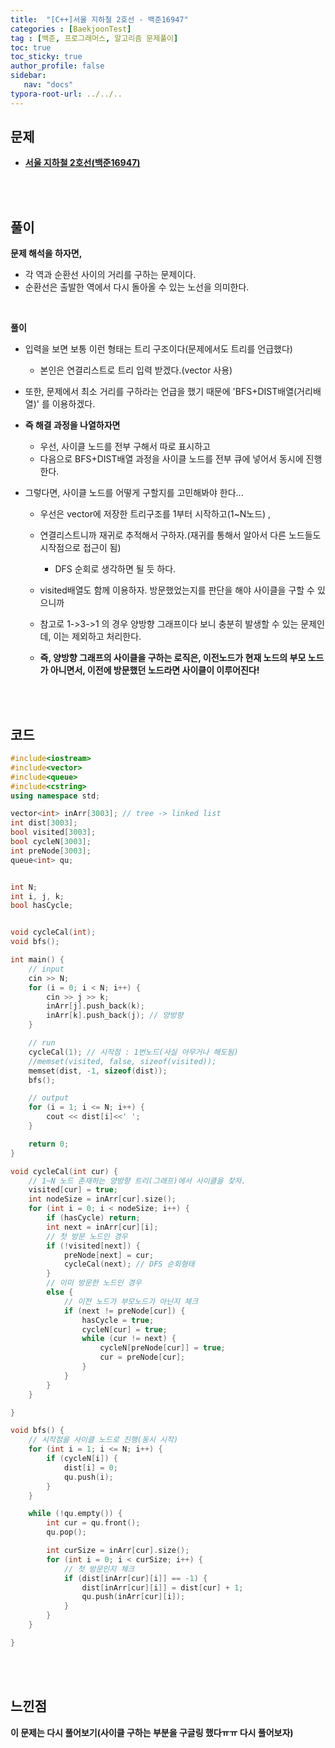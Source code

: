 ```yaml
---
title:  "[C++]서울 지하철 2호선 - 백준16947"
categories : [BaekjoonTest]
tag : [백준, 프로그래머스, 알고리즘 문제풀이]
toc: true
toc_sticky: true
author_profile: false
sidebar:
   nav: "docs"
typora-root-url: ../../..
---
```




## 문제

* **[서울 지하철 2호선(백준16947)](https://www.acmicpc.net/problem/16947)**

<br><br>

## 풀이

**문제 해석을 하자면,**

* 각 역과 순환선 사이의 거리를 구하는 문제이다.
* 순환선은 출발한 역에서 다시 돌아올 수 있는 노선을 의미한다.

<br>

**풀이**

* 입력을 보면 보통 이런 형태는 트리 구조이다(문제에서도 트리를 언급했다)
  * 본인은 연결리스트로 트리 입력 받겠다.(vector 사용)

* 또한, 문제에서 최소 거리를 구하라는 언급을 했기 때문에 'BFS+DIST배열(거리배열)' 를 이용하겠다.
* **즉 해결 과정을 나열하자면**
  * 우선, 사이클 노드를 전부 구해서 따로 표시하고  
  * 다음으로 BFS+DIST배열 과정을 사이클 노드를 전부 큐에 넣어서 동시에 진행한다.

* 그렇다면, 사이클 노드를 어떻게 구할지를 고민해봐야 한다...
  * 우선은 vector에 저장한 트리구조를 1부터 시작하고(1~N노드) ,
  * 연결리스트니까 재귀로 추적해서 구하자.(재귀를 통해서 알아서 다른 노드들도 시작점으로 접근이 됨)
    * DFS 순회로 생각하면 될 듯 하다.

  * visited배열도 함께 이용하자. 방문했었는지를 판단을 해야 사이클을 구할 수 있으니까
  * 참고로 1->3->1 의 경우 양방향 그래프이다 보니 충분히 발생할 수 있는 문제인데, 이는 제외하고 처리한다.
  * **즉, 양방향 그래프의 사이클을 구하는 로직은, 이전노드가 현재 노드의 부모 노드가 아니면서, 이전에 방문했던 노드라면 사이클이 이루어진다!**


<br><br>

## 코드

```c++
#include<iostream>
#include<vector> 
#include<queue>
#include<cstring>
using namespace std;

vector<int> inArr[3003]; // tree -> linked list
int dist[3003];
bool visited[3003];
bool cycleN[3003];
int preNode[3003];
queue<int> qu;


int N;
int i, j, k;
bool hasCycle;


void cycleCal(int);
void bfs();

int main() {
	// input
	cin >> N;
	for (i = 0; i < N; i++) {
		cin >> j >> k;
		inArr[j].push_back(k); 
		inArr[k].push_back(j); // 양방향
	}

	// run
	cycleCal(1); // 시작점 : 1번노드(사실 아무거나 해도됨)
	//memset(visited, false, sizeof(visited));
	memset(dist, -1, sizeof(dist));
	bfs();

	// output
	for (i = 1; i <= N; i++) {
		cout << dist[i]<<' ';
	}

	return 0;
}

void cycleCal(int cur) {
	// 1~N 노드 존재하는 양방향 트리(그래프)에서 사이클을 찾자.
	visited[cur] = true;
	int nodeSize = inArr[cur].size();
	for (int i = 0; i < nodeSize; i++) {
		if (hasCycle) return;
		int next = inArr[cur][i];
		// 첫 방문 노드인 경우
		if (!visited[next]) {
			preNode[next] = cur;
			cycleCal(next); // DFS 순회형태
		}
		// 이미 방문한 노드인 경우
		else {
			// 이전 노드가 부모노드가 아닌지 체크
			if (next != preNode[cur]) { 
				hasCycle = true;
				cycleN[cur] = true;
				while (cur != next) {
					cycleN[preNode[cur]] = true;
					cur = preNode[cur];
				}
			}
		}
	}

}

void bfs() {
	// 시작점을 사이클 노드로 진행(동시 시작)
	for (int i = 1; i <= N; i++) {
		if (cycleN[i]) {
			dist[i] = 0;
			qu.push(i);
		}
	}

	while (!qu.empty()) {
		int cur = qu.front();
		qu.pop();

		int curSize = inArr[cur].size();
		for (int i = 0; i < curSize; i++) {
			// 첫 방문인지 체크
			if (dist[inArr[cur][i]] == -1) {
				dist[inArr[cur][i]] = dist[cur] + 1;
				qu.push(inArr[cur][i]);
			}
		}
	}

}
```

<br><br>

## 느낀점

**이 문제는 다시 풀어보기(사이클 구하는 부분을 구글링 했다ㅠㅠ 다시 풀어보자)**
